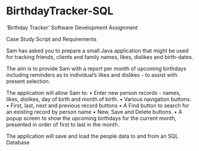 # BirthdayTracker-SQL
‘Birthday Tracker’ Software Development Assignment

Case Study Script and Requirements

Sam has asked you to prepare a small Java application that might be used for tracking friends, clients and family names, likes, dislikes and birth-dates.

The aim is to provide Sam with a report per month of upcoming birthdays including reminders as to individual’s likes and dislikes - to assist with present selection.

The application will allow Sam to: •	Enter new person records - names, likes, dislikes, day of birth and month of birth. •	Various navigation buttons: •	First, last, next and previous record buttons •	A Find button to search for an existing record by person name •	New, Save and Delete buttons. •	A popup screen to show the upcoming birthdays for the current month, presented in order of first to last in the month.

The application will save and load the people data to and from an SQL Database
